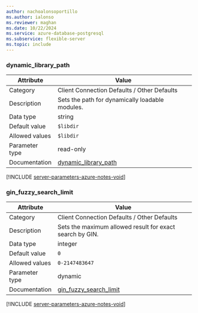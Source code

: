 ```yaml
---
author: nachoalonsoportillo
ms.author: ialonso
ms.reviewer: maghan
ms.date: 10/22/2024
ms.service: azure-database-postgresql
ms.subservice: flexible-server
ms.topic: include
---
```

### dynamic_library_path

| Attribute      | Value                                                      |
|----------------|------------------------------------------------------------|
| Category       | Client Connection Defaults / Other Defaults |
| Description    | Sets the path for dynamically loadable modules.          |
| Data type      | string    |
| Default value  | `$libdir`     |
| Allowed values | `$libdir`      |
| Parameter type | read-only      |
| Documentation  | [dynamic_library_path](https://www.postgresql.org/docs/14/runtime-config-client.html#GUC-DYNAMIC-LIBRARY-PATH)     |


[!INCLUDE [server-parameters-azure-notes-void](./server-parameters-azure-notes-void.md)]



### gin_fuzzy_search_limit

| Attribute      | Value                                                      |
|----------------|------------------------------------------------------------|
| Category       | Client Connection Defaults / Other Defaults |
| Description    | Sets the maximum allowed result for exact search by GIN. |
| Data type      | integer   |
| Default value  | `0`           |
| Allowed values | `0-2147483647` |
| Parameter type | dynamic        |
| Documentation  | [gin_fuzzy_search_limit](https://www.postgresql.org/docs/14/runtime-config-client.html#GUC-GIN-FUZZY-SEARCH-LIMIT) |


[!INCLUDE [server-parameters-azure-notes-void](./server-parameters-azure-notes-void.md)]



